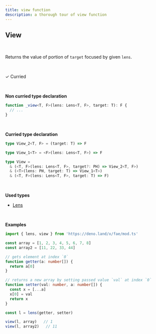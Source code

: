 ```yaml
---
title: view function
description: a thorough tour of view function
---
```


## View 
<br>

Returns the value of portion of `target` focused by given `lens`.

<br>

&check; Curried

<br>

**Non curried type declaration**
```typescript
function _view<T, F>(lens: Lens<T, F>, target: T): F {
  // ...
}
```
<br>

**Curried type declaration**

```typescript
type View_2<T, F> = (target: T) => F

type View_1<T> = <F>(lens: Lens<T, F>) => F

type View =
  & (<T, F>(lens: Lens<T, F>, target?: PH) => View_2<T, F>)
  & (<T>(lens: PH, target: T) => View_1<T>)
  & (<T, F>(lens: Lens<T, F>, target: T) => F)
```
<br>

**Used types**
* [Lens](/types/Lens)

<br>

**Examples**
```typescript
import { lens, view } from 'https://deno.land/x/fae/mod.ts'

const array = [1, 2, 3, 4, 5, 6, 7, 8]
const array2 = [11, 22, 33, 44]

// gets element at index `0`
function getter(a: number[]) {
  return a[0]
}

// returns a new array by setting passed value `val` at index `0`
function setter(val: number, a: number[]) {
  const x = [...a]
  x[0] = val
  return x
}

const l = lens(getter, setter)

view(l, array)   // 1
view(l, array2)   // 11
```
